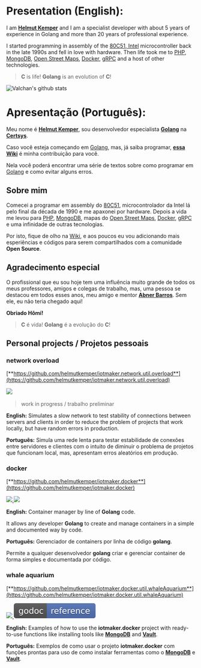 # Presentation (English):

I am [**Helmut Kemper**](https://www.linkedin.com/in/helmut-kemper-93a5441b/) and I am a specialist developer with about 5 years of experience in Golang and more than 20 years of professional experience.

I started programming in assembly of the [80C51, Intel](https://www.nxp.com/docs/en/data-sheet/8XC51_8XC52.pdf) microcontroller back in the late 1990s and fell in love with hardware. Then life took me to [PHP](https://www.php.net/), [MongoDB](https://www.mongodb.com/), [Open Street Maps](https://www.openstreetmap.org/), [Docker](https://www.docker.com/), [gRPC](https://grpc.io/) and a host of other technologies.

> **C** is life! **Golang** is an evolution of **C**!

![Valchan's github stats](https://github-readme-stats.vercel.app/api?username=helmutkemper&show_icons=true)

# Apresentação (Português):

Meu nome é [**Helmut Kemper**](https://www.linkedin.com/in/helmut-kemper-93a5441b/), sou desenvolvedor especialista **[Golang](https://golang.org/)** na **[Certsys](https://www.certsys.com.br/)**.

Caso você esteja começando em [Golang](https://golang.org/), mas, já saiba programar, [**essa Wiki**](https://github.com/helmutkemper/golang.solid.kiss.complexity.measure/wiki) é minha contribuição para você.

Nela você poderá encontrar uma série de textos sobre como programar em [Golang](https://golang.org/) e como evitar alguns erros.

## Sobre mim

Comecei a programar em assembly do [80C51](https://www.nxp.com/docs/en/data-sheet/8XC51_8XC52.pdf), microcontrolador da Intel lá pelo final da década de 1990 e me apaxonei por hardware. Depois a vida me levou para [PHP](https://www.php.net/), [MongoDB](https://www.mongodb.com/), mapas do [Open Street Maps](https://www.openstreetmap.org/), [Docker](https://www.docker.com/), [gRPC](https://grpc.io/) e uma infinidade de outras tecnologias.

Por isto, fique de olho na [Wiki](https://github.com/helmutkemper/golang.solid.kiss.complexity.measure/wiki), e aos poucos eu vou adicionando mais esperiências e códigos para serem compartilhados com a comunidade **Open Source**.

## Agradecimento especial

O profissional que eu sou hoje tem uma influência muito grande de todos os meus professores, amigos e colegas de trabalho, mas, uma pessoa se destacou em todos esses anos, meu amigo e mentor [**Abner Barros**](https://www.linkedin.com/in/abner-barros-5b86409/). Sem ele, eu não teria chegado aqui!

**Obriado Hômí!**

> **C** é vida! **Golang** é a evolução do **C**!

## Personal projects / Projetos pessoais

### network overload

[**https://github.com/helmutkemper/iotmaker.network.util.overload**](https://github.com/helmutkemper/iotmaker.network.util.overload)

<p>
  <a href="https://goreportcard.com/report/github.com/helmutkemper/iotmaker.network.util.overload">
    <img src="https://goreportcard.com/badge/github.com/helmutkemper/iotmaker.network.util.overload">
  </a>
</p>

> work in progress / trabalho preliminar

**English:** Simulates a slow network to test stability of connections between servers and clients
in order to reduce the problem of projects that work locally, but have
random errors in production.

**Português:** Simula uma rede lenta para testar estabilidade de conexões entre servidores e clientes 
com o intuito de diminuir o problema de projetos que funcionam local, mas, apresentam 
erros aleatórios em produção.

### docker

[**https://github.com/helmutkemper/iotmaker.docker**](https://github.com/helmutkemper/iotmaker.docker)

<p>
  <a href="https://goreportcard.com/report/github.com/helmutkemper/iotmaker.docker">
    <img src="https://goreportcard.com/badge/github.com/helmutkemper/iotmaker.docker">
  </a>
  <a href="https://pkg.go.dev/github.com/helmutkemper/iotmaker.docker/v1.0.0?tab=doc">
    <img src="https://github.com/helmutkemper/iotmaker.docker/blob/master/image/godoc.svg">
  </a>
</p>

**English:** Container manager by line of **Golang** code.

It allows any developer **Golang** to create and manage containers in a simple and documented way by code.

**Português:** Gerenciador de containers por linha de código **golang**.

Permite a qualquer desenvolvedor **golang** criar e gerenciar container de forma simples e documentada por código. 

### whale aquarium

[**https://github.com/helmutkemper/iotmaker.docker.util.whaleAquarium**](https://github.com/helmutkemper/iotmaker.docker.util.whaleAquarium)

<p>
  <a href="https://goreportcard.com/report/github.com/helmutkemper/iotmaker.docker.util.whaleAquarium">
    <img src="https://goreportcard.com/badge/github.com/helmutkemper/iotmaker.docker.util.whaleAquarium">
  </a>
  <a href="https://pkg.go.dev/github.com/helmutkemper/iotmaker.docker.util.whaleAquarium/v1.0.0?tab=doc">
    <img src="https://github.com/helmutkemper/iotmaker.docker.util.whaleAquarium/blob/master/image/godoc.svg">
  </a>
</p>

**English:** Examples of how to use the **iotmaker.docker** project with ready-to-use functions like installing tools like [**MongoDB**](https://www.mongodb.com/) and
[**Vault**](https://www.vaultproject.io/).

**Português:** Exemplos de como usar o projeto **iotmaker.docker** com funções prontas para uso de como instalar ferramentas como o [**MongoDB**](https://www.mongodb.com/) e 
[**Vault**](https://www.vaultproject.io/).

<!--
**helmutkemper/helmutkemper** is a ✨ _special_ ✨ repository because its `README.md` (this file) appears on your GitHub profile.

Here are some ideas to get you started:

- 🔭 I’m currently working on ...
- 🌱 I’m currently learning ...
- 👯 I’m looking to collaborate on ...
- 🤔 I’m looking for help with ...
- 💬 Ask me about ...
- 📫 How to reach me: ...
- 😄 Pronouns: ...
- ⚡ Fun fact: ...
-->
